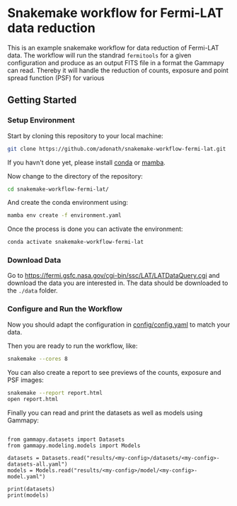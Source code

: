 # Snakemake workflow for Fermi-LAT data reduction

This is an example snakemake workflow for data reduction of Fermi-LAT data. 
The workflow will run the standrad `fermitools` for a given configuration
and produce as an output FITS file in a format the Gammapy can read.
Thereby it will handle the reduction of counts, exposure and point
spread function (PSF) for various  

## Getting Started

### Setup Environment 
Start by cloning this repository to your local machine:
```bash
git clone https://github.com/adonath/snakemake-workflow-fermi-lat.git
```

If you havn't done yet, please install [conda](https://www.anaconda.com/products/distribution)
or [mamba](https://mamba.readthedocs.io/en/latest/installation.html).

Now change to the directory of the repository:
```bash
cd snakemake-workflow-fermi-lat/
```

And create the conda environment using:
```bash
mamba env create -f environment.yaml
```

Once the process is done you can activate the environment:

```bash
conda activate snakemake-workflow-fermi-lat
```

### Download Data

Go to https://fermi.gsfc.nasa.gov/cgi-bin/ssc/LAT/LATDataQuery.cgi and download the data 
you are interested in. The data should be downloaded to the `./data` folder.

### Configure and Run the Workflow
Now you should adapt the configuration in [config/config.yaml](config/config.yaml)
to match your data. 

Then you are ready to run the workflow, like:
```bash
snakemake --cores 8
```

You can also create a report to see previews of the counts, exposure and PSF images:
```bash
snakemake --report report.html
open report.html
```

Finally you can read and print the datasets as well as models using Gammapy:
```python3

from gammapy.datasets import Datasets
from gammapy.modeling.models import Models

datasets = Datasets.read("results/<my-config>/datasets/<my-config>-datasets-all.yaml")
models = Models.read("results/<my-config>/model/<my-config>-model.yaml")

print(datasets)
print(models)
```
